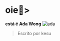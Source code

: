 # oie💋>
**está é Ada Wong**
![ada]([https://tenor.com/bLZG0.gif](https://pin.it/75VXr2mlp))
> Escrito por kesu
